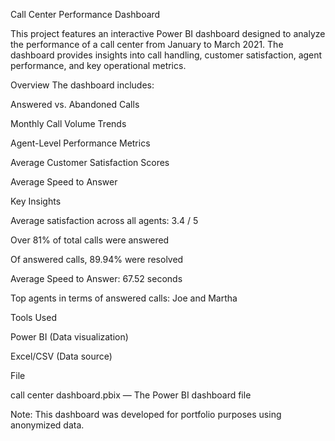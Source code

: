 Call Center Performance Dashboard

This project features an interactive Power BI dashboard designed to analyze the performance of a call center from January to March 2021. The dashboard provides insights into call handling, customer satisfaction, agent performance, and key operational metrics.

Overview
The dashboard includes:

Answered vs. Abandoned Calls

Monthly Call Volume Trends

Agent-Level Performance Metrics

Average Customer Satisfaction Scores

Average Speed to Answer

Key Insights

Average satisfaction across all agents: 3.4 / 5

Over 81% of total calls were answered

Of answered calls, 89.94% were resolved

Average Speed to Answer: 67.52 seconds

Top agents in terms of answered calls: Joe and Martha

Tools Used

Power BI (Data visualization)

Excel/CSV (Data source)

File

call center dashboard.pbix — The Power BI dashboard file

Note: This dashboard was developed for portfolio purposes using anonymized data.


